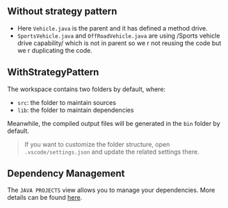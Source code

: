 ## Without strategy pattern
- Here `Vehicle.java` is the parent and it has defined a method drive.
- `SportsVehicle.java` and `OffRoadVehicle.java` are using /Sports vehicle drive capability/ which is not in parent so we r not reusing the code but we r duplicating the code.

## WithStrategyPattern

The workspace contains two folders by default, where:

- `src`: the folder to maintain sources
- `lib`: the folder to maintain dependencies

Meanwhile, the compiled output files will be generated in the `bin` folder by default.

> If you want to customize the folder structure, open `.vscode/settings.json` and update the related settings there.

## Dependency Management

The `JAVA PROJECTS` view allows you to manage your dependencies. More details can be found [here](https://github.com/microsoft/vscode-java-dependency#manage-dependencies).
